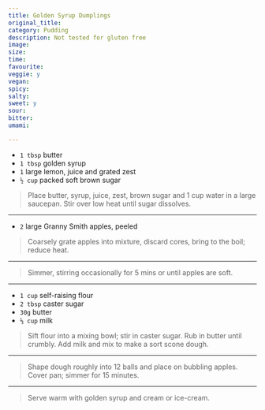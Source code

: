 ```yaml
---
title: Golden Syrup Dumplings
original_title:
category: Pudding
description: Not tested for gluten free
image:
size:
time:
favourite:
veggie: y
vegan:
spicy:
salty:
sweet: y
sour:
bitter:
umami:

---
```


* `1 tbsp` butter 
* `1 tbsp` golden syrup
* `1` large lemon, juice and grated zest
* `½ cup` packed soft brown sugar

>Place butter, syrup, juice, zest, brown sugar and 1 cup water in a large saucepan. Stir over low heat until sugar dissolves.

---

* `2` large Granny
Smith apples, peeled

>Coarsely grate apples into mixture, discard cores, bring to the boil; reduce heat. 

---

>Simmer, stirring occasionally for 5 mins or until apples are soft.

---

* `1 cup` self-raising flour
* `2 tbsp` caster sugar
* `30g` butter
* `⅓ cup` milk

>Sift flour into a mixing bowl; stir in caster sugar. Rub in butter until crumbly. Add milk and mix to make a sort scone dough. 

---

>Shape dough roughly into 12 balls and place on bubbling apples. Cover pan; simmer for 15 minutes. 

---

>Serve warm with golden syrup and cream or ice-cream.